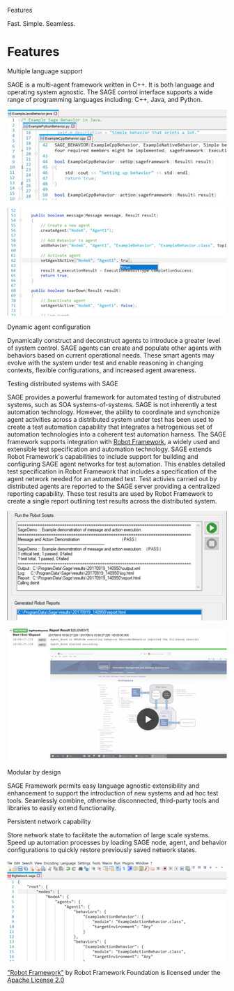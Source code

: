Features

Fast. Simple. Seamless.

Features
========

Multiple language support

SAGE is a multi-agent framework written in C++. It is both language and
operating system agnostic. The SAGE control interface supports a wide
range of programming languages including: C++, Java, and Python.

![](_images/features_1.png)

![](_images/features_2.png)

Dynamic agent configuration

Dynamically construct and deconstruct agents to introduce a greater
level of system control. SAGE agents can create and populate other
agents with behaviors based on current operational needs. These smart
agents may evolve with the system under test and enable reasoning in
changing contexts, flexible configurations, and increased agent
awareness.

Testing distributed systems with SAGE

SAGE provides a powerful framework for automated testing of distrubuted
systems, such as SOA systems-of-systems. SAGE is not inherently a test
automation technology. However, the ability to coordinate and synchonize
agent activities across a distributed system under test has been used to
create a test automation capability that integrates a hetrogenious set
of automation technologies into a coherent test automation harness. The
SAGE framework supports integration with [Robot
Framework](http://robotframework.org/#introduction), a widely used and
extensible test specification and automation technology. SAGE extends
Robot Framework's capabilities to include support for building and
configuring SAGE agent networks for test automation. This enables
detailed test specification in Robot Framework that includes a
specification of the agent network needed for an automated test. Test
activies carried out by distributed agents are reported to the SAGE
server providing a centralized reporting capability. These test results
are used by Robot Framework to create a single report outlining test
results across the distributed system.

![](_images/features_3.png)

![](_images/features_4.png)

Modular by design

SAGE Framework permits easy language agnostic extensibility and
enhancement to support the introduction of new systems and ad hoc test
tools. Seamlessly combine, otherwise disconnected, third-party tools and
libraries to easily extend functionality.

Persistent network capability

Store network state to facilitate the automation of large scale systems.
Speed up automation processes by loading SAGE node, agent, and behavior
configurations to quickly restore previously saved network states.

![](_images/features_5.png)

["Robot Framework"](http://robotframework.org/#introduction) by Robot
Framework Foundation is licensed under the [Apache License
2.0](http://apache.org/license/LICENSE-2.0)
